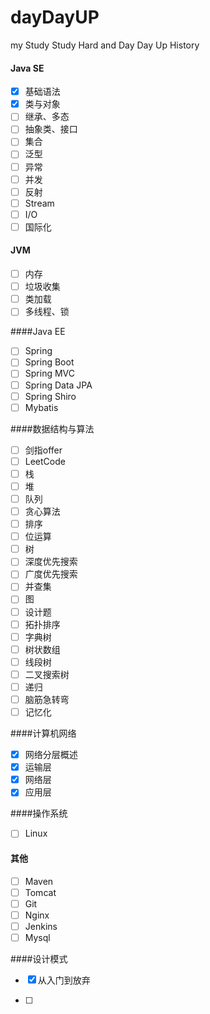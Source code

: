# dayDayUP
my Study Study Hard and Day Day Up History

#### Java SE

- [x] 基础语法
- [x] 类与对象
- [ ] 继承、多态
- [ ] 抽象类、接口
- [ ] 集合
- [ ] 泛型
- [ ] 异常
- [ ] 并发
- [ ] 反射
- [ ] Stream
- [ ] I/O
- [ ] 国际化

#### JVM

- [ ] 内存
- [ ] 垃圾收集
- [ ] 类加载
- [ ] 多线程、锁

####Java EE

- [ ] Spring
- [ ] Spring Boot
- [ ] Spring MVC
- [ ] Spring Data JPA
- [ ] Spring Shiro
- [ ] Mybatis

####数据结构与算法

- [ ] 剑指offer
- [ ] LeetCode
- [ ] 栈
- [ ] 堆
- [ ] 队列
- [ ] 贪心算法
- [ ] 排序
- [ ] 位运算
- [ ] 树
- [ ] 深度优先搜索
- [ ] 广度优先搜索
- [ ] 并查集
- [ ] 图
- [ ] 设计题
- [ ] 拓扑排序
- [ ] 字典树
- [ ] 树状数组
- [ ] 线段树
- [ ] 二叉搜索树
- [ ] 递归
- [ ] 脑筋急转弯
- [ ] 记忆化

####计算机网络

- [x] 网络分层概述
- [x] 运输层
- [x] 网络层
- [x] 应用层

####操作系统

- [ ] Linux

#### 其他

- [ ] Maven
- [ ] Tomcat
- [ ] Git
- [ ] Nginx
- [ ] Jenkins
- [ ] Mysql

####设计模式

- [x] 从入门到放弃

- [ ] 